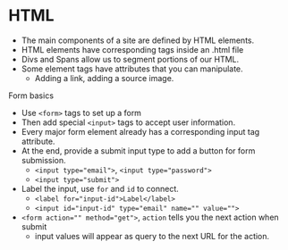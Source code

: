 # HTML

- The main components of a site are defined by HTML elements.
- HTML elements have corresponding tags inside an .html file
- Divs and Spans allow us to segment portions of our HTML.
- Some element tags have attributes that you can manipulate.
  - Adding a link, adding a source image.

Form basics
- Use `<form>` tags to set up a form
- Then add special `<input>` tags to accept user information.
- Every major form element already has a corresponding input tag attribute.
- At the end, provide a submit input type to add a button for form submission.
  - `<input type="email">`, `<input type="password">`
  - `<input type="submit">`
- Label the input, use `for` and `id` to connect.
  - `<label for="input-id">Label</label>`
  - `<input id="input-id" type="email" name="" value="">`
- `<form action="" method="get">`, `action` tells you the next action when submit
  - input values will appear as query to the next URL for the action.